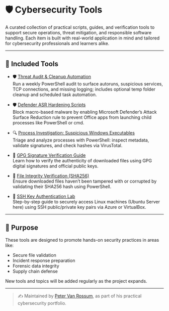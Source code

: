 # 🛡️ Cybersecurity Tools

A curated collection of practical scripts, guides, and verification tools to support secure operations, threat mitigation, and responsible software handling. Each item is built with real-world application in mind and tailored for cybersecurity professionals and learners alike.

---

## 📂 Included Tools

- 🛡️ [Threat Audit & Cleanup Automation](./win-threat-audit-cleanup-automation/README.md)  
  Run a weekly PowerShell audit to surface autoruns, suspicious services, TCP connections, and missing logging; includes optional temp folder cleanup and scheduled task automation.

- 🛡️ [Defender ASR Hardening Scripts](./windows-defender-asr-hardening/README.md)  
  Block macro-based malware by enabling Microsoft Defender’s Attack Surface Reduction rule to prevent Office apps from launching child processes like PowerShell or cmd.

- 🔍 [Process Investigation: Suspicious Windows Executables](./process-investigation-windows/README.md)  
  Triage and analyze processes with PowerShell: inspect metadata, validate signatures, and check hashes via VirusTotal.

- 🔐 [GPG Signature Verification Guide](https://github.com/SecOpsPete/cybersecurity-tools/tree/main/gpg-verification-guide)  
  Learn how to verify the authenticity of downloaded files using GPG digital signatures and official public keys.

- 🧪 [File Integrity Verification (SHA256)](https://github.com/SecOpsPete/cybersecurity-tools/tree/main/file-integrity-verification)  
  Ensure downloaded files haven’t been tampered with or corrupted by validating their SHA256 hash using PowerShell.

- 🔐 [SSH Key Authentication Lab](https://github.com/SecOpsPete/cybersecurity-tools/tree/main/ssh-key-authentication-lab)  
  Step-by-step guide to securely access Linux machines (Ubuntu Server here) using SSH public/private key pairs via Azure or VirtualBox.


---

## 🧠 Purpose

These tools are designed to promote hands-on security practices in areas like:

- Secure file validation  
- Incident response preparation  
- Forensic data integrity  
- Supply chain defense

New tools and topics will be added regularly as the project expands.

---

> ✍️ Maintained by [Peter Van Rossum](https://www.linkedin.com/in/vanr/), as part of his practical cybersecurity portfolio.

